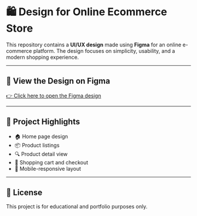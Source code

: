 # 🛍️ Design for Online Ecommerce Store

This repository contains a **UI/UX design** made using **Figma** for an online e-commerce platform. The design focuses on simplicity, usability, and a modern shopping experience.

---

## 🔗 View the Design on Figma
[👉 Click here to open the Figma design](https://www.figma.com/design/sTak8ufLNAPcFmRkE8CRXS/online-Ecommers-store?node-id=0-1&p=f&t=LzNazU2N10SNcCSJ-0)

---

## 📁 Project Highlights

- 🏠 Home page design
- 📦 Product listings
- 🔍 Product detail view
- 🛒 Shopping cart and checkout
- 📱 Mobile-responsive layout

---

## 📃 License

This project is for educational and portfolio purposes only.
